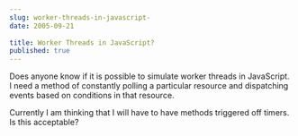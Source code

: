 ```yaml
---
slug: worker-threads-in-javascript-
date: 2005-09-21
 
title: Worker Threads in JavaScript?
published: true
---
```

Does anyone know if it is possible to simulate worker threads in JavaScript.  I need a method of constantly polling a particular resource and dispatching events based on conditions in that resource.<p />Currently I am thinking that I will have to have methods triggered off timers.  Is this acceptable?<p />

